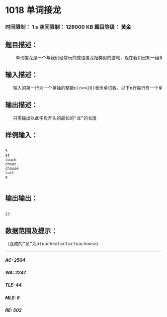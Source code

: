 # 1018 单词接龙   
### 时间限制： 1 s     空间限制： 128000 KB     题目等级： 黄金  
## 题目描述：  

<pre>
    单词接龙是一个与我们经常玩的成语接龙相类似的游戏，现在我们已知一组单词，且给定一个开头的字母，要求出以这个字母开头的最长的“龙”（每个单词都最多在“龙”中出现两次），在两个单词相连时，其重合部分合为一部分，例如beast和astonish，如果接成一条龙则变为beastonish，另外相邻的两部分不能存在包含关系，例如at和atide间不能相连。
</pre>
  
  
## 输入描述：  

<pre>
   输入的第一行为一个单独的整数n(n<=20)表示单词数，以下n行每行有一个单词，输入的最后一行为一个单个字符，表示“龙”开头的字母。你可以假定以此字母开头的“龙”一定存在.
</pre>
  
  
## 输出描述：  

<pre>
   只需输出以此字母开头的最长的“龙”的长度
</pre>
  
  
## 样例输入：  

<pre><code>
5
at
touch
cheat
choose
tact
a
 
</code></pre>
  
  
## 输出输出：  

<pre><code>
23    
</code></pre>
  
  
## 数据范围及提示：  

<pre>
（连成的“龙”为atoucheatactactouchoose）                                        
</pre>
  
  
***  

##### AC: 2504  
##### WA: 2247  
##### TLE: 44  
##### MLE: 6  
##### RE: 502  
